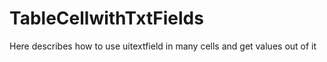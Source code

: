 # TableCellwithTxtFields
Here describes how to use uitextfield in many cells and get values out of it 
